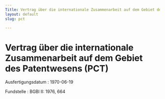 ```yaml
---
Title: Vertrag über die internationale Zusammenarbeit auf dem Gebiet des Patentwesens
layout: default
slug: pct

---
```


# Vertrag über die internationale Zusammenarbeit auf dem Gebiet des Patentwesens (PCT)

Ausfertigungsdatum
:   1970-06-19

Fundstelle
:   BGBl II: 1976, 664

